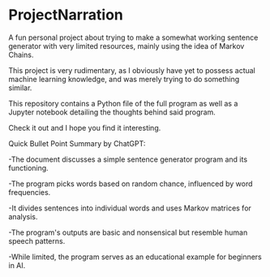 # ProjectNarration

A fun personal project about trying to make a somewhat working sentence generator with very limited resources, mainly using the idea of Markov Chains.

This project is very rudimentary, as I obviously have yet to possess actual machine learning knowledge, and was merely trying to do something similar.

This repository contains a Python file of the full program as well as a Jupyter notebook detailing the thoughts behind said program.

Check it out and I hope you find it interesting.

Quick Bullet Point Summary by ChatGPT:

-The document discusses a simple sentence generator program and its functioning.

-The program picks words based on random chance, influenced by word frequencies.

-It divides sentences into individual words and uses Markov matrices for analysis.

-The program's outputs are basic and nonsensical but resemble human speech patterns.

-While limited, the program serves as an educational example for beginners in AI.
